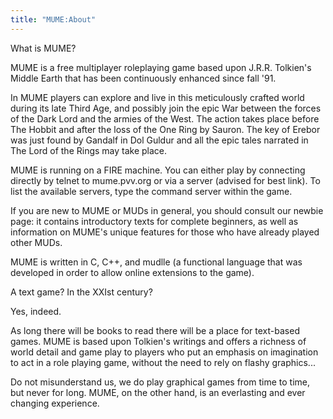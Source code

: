 ```yaml
---
title: "MUME:About"
---
```


What is MUME?

MUME is a free multiplayer roleplaying game based upon J.R.R. Tolkien's
Middle Earth that has been continuously enhanced since fall '91.

In MUME players can explore and live in this meticulously crafted world
during its late Third Age, and possibly join the epic War between the
forces of the Dark Lord and the armies of the West. The action takes
place before The Hobbit and after the loss of the One Ring by Sauron.
The key of Erebor was just found by Gandalf in Dol Guldur and all the
epic tales narrated in The Lord of the Rings may take place.

MUME is running on a FIRE machine. You can either play by connecting
directly by telnet to mume.pvv.org or via a server (advised for best
link). To list the available servers, type the command server within the
game.

If you are new to MUME or MUDs in general, you should consult our newbie
page: it contains introductory texts for complete beginners, as well as
information on MUME's unique features for those who have already played
other MUDs.

MUME is written in C, C++, and mudlle (a functional language that was
developed in order to allow online extensions to the game).

A text game? In the XXIst century?

Yes, indeed.

As long there will be books to read there will be a place for text-based
games. MUME is based upon Tolkien's writings and offers a richness of
world detail and game play to players who put an emphasis on imagination
to act in a role playing game, without the need to rely on flashy
graphics...

Do not misunderstand us, we do play graphical games from time to time,
but never for long. MUME, on the other hand, is an everlasting and ever
changing experience.